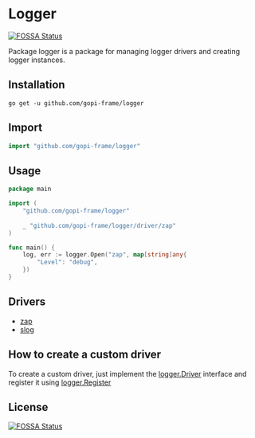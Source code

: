 # Logger
[![FOSSA Status](https://app.fossa.com/api/projects/git%2Bgithub.com%2Fgopi-frame%2Flogger.svg?type=shield)](https://app.fossa.com/projects/git%2Bgithub.com%2Fgopi-frame%2Flogger?ref=badge_shield)

Package logger is a package for managing logger drivers and creating logger instances.

## Installation

```shell
go get -u github.com/gopi-frame/logger
```

## Import

```go
import "github.com/gopi-frame/logger"
```

## Usage

```go
package main

import (
	"github.com/gopi-frame/logger"
	
	_ "github.com/gopi-frame/logger/driver/zap"
)

func main() {
	log, err := logger.Open("zap", map[string]any{
		"Level": "debug",
    })
}
```

## Drivers

- [zap](driver/zap/README.md)
- [slog](driver/slog/README.md)

## How to create a custom driver

To create a custom driver, just implement
the [logger.Driver](https://pkg.go.dev/github.com/gopi-frame/contract/logger#Driver) interface
and register it using [logger.Register](https://pkg.go.dev/github.com/gopi-frame/logger#Register)


## License
[![FOSSA Status](https://app.fossa.com/api/projects/git%2Bgithub.com%2Fgopi-frame%2Flogger.svg?type=large)](https://app.fossa.com/projects/git%2Bgithub.com%2Fgopi-frame%2Flogger?ref=badge_large)